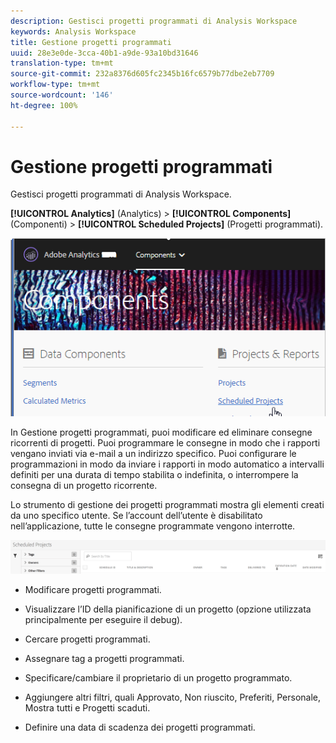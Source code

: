 ```yaml
---
description: Gestisci progetti programmati di Analysis Workspace
keywords: Analysis Workspace
title: Gestione progetti programmati
uuid: 28e3e0de-3cca-40b1-a9de-93a10bd31646
translation-type: tm+mt
source-git-commit: 232a8376d605fc2345b16fc6579b77dbe2eb7709
workflow-type: tm+mt
source-wordcount: '146'
ht-degree: 100%

---
```



# Gestione progetti programmati

Gestisci progetti programmati di Analysis Workspace.

**[!UICONTROL Analytics]** (Analytics) > **[!UICONTROL Components]** (Componenti) > **[!UICONTROL Scheduled Projects]** (Progetti programmati).

![](assets/components-scheduled-projects.png)

In Gestione progetti programmati, puoi modificare ed eliminare consegne ricorrenti di progetti. Puoi programmare le consegne in modo che i rapporti vengano inviati via e-mail a un indirizzo specifico. Puoi configurare le programmazioni in modo da inviare i rapporti in modo automatico a intervalli definiti per una durata di tempo stabilita o indefinita, o interrompere la consegna di un progetto ricorrente.

Lo strumento di gestione dei progetti programmati mostra gli elementi creati da uno specifico utente. Se l’account dell’utente è disabilitato nell’applicazione, tutte le consegne programmate vengono interrotte.

![](assets/scheduled-projects.png)

* Modificare progetti programmati.
* Visualizzare l’ID della pianificazione di un progetto (opzione utilizzata principalmente per eseguire il debug).
* Cercare progetti programmati.
* Assegnare tag a progetti programmati.
* Specificare/cambiare il proprietario di un progetto programmato.
* Aggiungere altri filtri, quali Approvato, Non riuscito, Preferiti, Personale, Mostra tutti e Progetti scaduti.

* Definire una data di scadenza dei progetti programmati.

